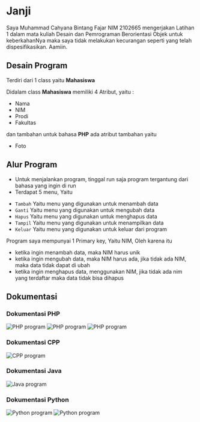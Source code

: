 # Janji
Saya Muhammad Cahyana Bintang Fajar NIM 2102665 mengerjakan Latihan 1 dalam mata kuliah Desain dan Pemrograman Berorientasi Objek untuk keberkahanNya maka saya tidak melakukan kecurangan seperti yang telah dispesifikasikan. Aamiin.

## Desain Program 
Terdiri dari 1 class yaitu **Mahasiswa**

Didalam class **Mahasiswa** memiliki 4 Atribut, yaitu : 
* Nama
* NIM
* Prodi
* Fakultas

dan tambahan untuk bahasa **PHP** ada atribut tambahan yaitu 
* Foto

## Alur Program
- Untuk menjalankan program, tinggal run saja program tergantung dari bahasa yang ingin di run
- Terdapat 5 menu, Yaitu
* `Tambah` Yaitu menu yang digunakan untuk menambah data
* `Ganti` Yaitu menu yang digunakan untuk mengubah data
* `Hapus` Yaitu menu yang digunakan untuk menghapus data
* `Tampil` Yaitu menu yang digunakan untuk menampilkan data
* `Keluar` Yaitu menu yang digunakan untuk keluar dari program

Program saya mempunyai 1 Primary key, Yaitu NIM, Oleh karena itu
* ketika ingin menambah data, maka NIM harus unik
* ketika ingin mengubah data, maka NIM harus ada, jika tidak ada NIM, maka data tidak dapat di ubah
* ketika ingin menghapus data, menggunakan NIM, jika tidak ada nim yang terdaftar maka data tidak bisa dihapus

## Dokumentasi 

### Dokumentasi PHP
![PHP program](PHP/ss/1.png)
![PHP program](PHP/ss/2.png)
![PHP program](PHP/ss/3.png)

### Dokumentasi CPP
![CPP program](CPP/ss.png)

### Dokumentasi Java
![Java program](Java/ss.png)

### Dokumentasi Python
![Python program](PY/ss.png)
![Python program](PY/ss2.png)

